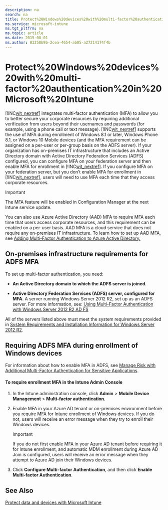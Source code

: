 ```yaml
---
description: na
search: na
title: Protect%20Windows%20devices%20with%20multi-factor%20authentication%20in%20Microsoft%20Intune
ms.service: microsoft-intune
ms.tgt_pltfrm: na
ms.topic: article
ms.date: 2015-08-01
ms.author: 03258b9b-2cea-4654-ab05-a27214174f4b
---
```

# Protect%20Windows%20devices%20with%20multi-factor%20authentication%20in%20Microsoft%20Intune
[!INC[wit_nextref](../Token/wit_nextref_md.md)] integrates multi-factor authentication (MFA) to allow you to better secure your corporate resources by requiring additional verification from users beyond their usernames and passwords (for example, using a phone call or text message). [!INC[wit_nextref](../Token/wit_nextref_md.md)] supports the use of MFA during enrollment of Windows 8.1 or later, Windows Phone 8.1, or Windows 10 Mobile devices (and the MFA requirement can be assigned on a per-user or per-group basis on the ADFS server). If your organization has on-premises IT infrastructure that includes an Active Directory domain with Active Directory Federation Services (ADFS) configured, you can configure MFA on your federation server and then enable MFA for enrollment in [!INC[wit_nextref](../Token/wit_nextref_md.md)]. If you configure MFA on your federation server, but you don’t enable MFA for enrollment in [!INC[wit_nextref](../Token/wit_nextref_md.md)], users will need to use MFA each time that they access corporate resources.

> [!IMPORTANT]
> The MFA feature will be enabled in Configuration Manager at the next Intune service update.

You can also use Azure Active Directory (AAD) MFA to require MFA each time that users access corporate resources, and this requirement can be enabled on a per-user basis. AAD MFA is a cloud service that does not require any on-premises IT infrastructure. To learn how to set up AAD MFA, see [Adding Multi-Factor Authentication to Azure Active Directory.](http://technet.microsoft.com/library/dn249466.aspx)

## <a name="Reqs_MFA"></a>On-premises infrastructure requirements for ADFS MFA
To set up multi-factor authentication, you need:

- **An Active Directory domain to which the ADFS server is joined.**

- **Active Directory Federation Services (ADFS) server, configured for MFA.** A server running Windows Server 2012 R2, set up as an ADFS server. For more information, see: [Using Multi-Factor Authentication with Windows Server 2012 R2 AD FS](http://msdn.microsoft.com/library/azure/dn807157.aspx)

All of the servers listed above must meet the system requirements provided in [System Requirements and Installation Information for Windows Server 2012 R2](http://technet.microsoft.com/library/dn303418.aspx).

## Requiring ADFS MFA during enrollment of Windows devices
For information about how to enable MFA in ADFS, see [Manage Risk with Additional Multi-Factor Authentication for Sensitive Applications](http://technet.microsoft.com/library/dn280949.aspx).

#### To require enrollment MFA in the Intune Admin Console

1. In the Intune administration console, click **Admin** &gt; **Mobile Device Management** &gt; **Multi-factor authentication**.

2. Enable MFA in your Azure AD tenant or on-premises environment before you require MFA for Intune enrollment of Windows devices. If you do not, users will receive an error message when they try to enroll their Windows devices.

   > [!IMPORTANT]
   > If you do not first enable MFA in your Azure AD tenant before requiring it for Intune enrollment, and automatic MDM enrollment during Azure AD Join is configured, users will receive an error message when they attempt to Azure AD join their Windows devices.

3. Click **Configure Multi-factor Authentication**, and then click **Enable Multi-factor Authentication**.

## See Also
[Protect data and devices with Microsoft Intune](../Topic/Protect_data_and_devices_with_Microsoft_Intune.md)

